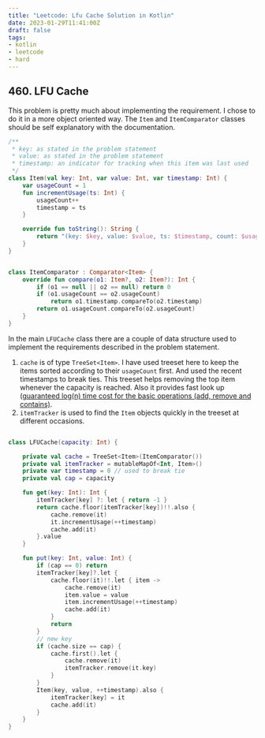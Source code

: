 ```yaml
---
title: "Leetcode: Lfu Cache Solution in Kotlin"
date: 2023-01-29T11:41:00Z
draft: false
tags:
- kotlin
- leetcode
- hard
---
```

## 460. LFU Cache
This problem is pretty much about implementing the requirement. I chose to do it in a more object oriented way. The `Item` and `ItemComparator` classes should be self explanatory with the documentation.

```kotlin
/**
 * key: as stated in the problem statement
 * value: as stated in the problem statement
 * timestamp: an indicator for tracking when this item was last used
 */
class Item(val key: Int, var value: Int, var timestamp: Int) {
    var usageCount = 1
    fun incrementUsage(ts: Int) {
        usageCount++
        timestamp = ts
    }

    override fun toString(): String {
        return "(key: $key, value: $value, ts: $timestamp, count: $usageCount)"
    }
}


class ItemComparator : Comparator<Item> {
    override fun compare(o1: Item?, o2: Item?): Int {
        if (o1 == null || o2 == null) return 0
        if (o1.usageCount == o2.usageCount)
            return o1.timestamp.compareTo(o2.timestamp)
        return o1.usageCount.compareTo(o2.usageCount)
    }
}
```

In the main `LFUCache` class there are a couple of data structure used to implement the requirements described in the problem statement. 

1. `cache` is of type `TreeSet<Item>`. I have used treeset here to keep the items sorted according to their `usageCount` first. And used the recent timestamps to break ties. This treeset helps removing the top item whenever the capacity is reached. Also it provides fast look up ([guaranteed log(n) time cost for the basic operations (add, remove and contains)](https://docs.oracle.com/javase/7/docs/api/java/util/TreeSet.html).
2. `itemTracker` is used to find the `Item` objects quickly in the treeset at different occasions. 

```kotlin

class LFUCache(capacity: Int) {

    private val cache = TreeSet<Item>(ItemComparator())
    private val itemTracker = mutableMapOf<Int, Item>()
    private var timestamp = 0 // used to break tie
    private val cap = capacity

    fun get(key: Int): Int {
        itemTracker[key] ?: let { return -1 }
        return cache.floor(itemTracker[key])!!.also {
            cache.remove(it)
            it.incrementUsage(++timestamp)
            cache.add(it)
        }.value
    }

    fun put(key: Int, value: Int) {
        if (cap == 0) return
        itemTracker[key]?.let {
            cache.floor(it)!!.let { item ->
                cache.remove(it)
                item.value = value
                item.incrementUsage(++timestamp)
                cache.add(it)
            }
            return
        }
        // new key
        if (cache.size == cap) {
            cache.first().let {
                cache.remove(it)
                itemTracker.remove(it.key)
            }
        }
        Item(key, value, ++timestamp).also {
            itemTracker[key] = it
            cache.add(it)
        }
    }
}
```
